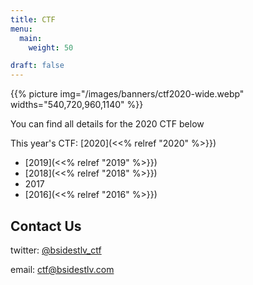```yaml
---
title: CTF
menu:
  main:
    weight: 50

draft: false
---
```


{{% picture img="/images/banners/ctf2020-wide.webp" widths="540,720,960,1140" %}}

You can find all details for the 2020 CTF below

This year's CTF: [2020](<<% relref "2020" %>}})

* [2019](<<% relref "2019" %>}})
* [2018](<<% relref "2018" %>}})
* 2017
* [2016](<<% relref "2016" %>}})

## Contact Us

twitter: [@bsidestlv_ctf](https://twitter.com/BSidesTLV_CTF)

email: [ctf@bsidestlv.com](mailto:ctf@bsidestlv.com)
